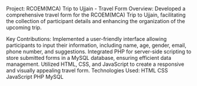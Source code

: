 Project: RCOEM(MCA) Trip to Ujjain - Travel Form
Overview:
Developed a comprehensive travel form for the RCOEM(MCA) Trip to Ujjain, facilitating the collection of participant details and enhancing the organization of the upcoming trip.

Key Contributions:
Implemented a user-friendly interface allowing participants to input their information, including name, age, gender, email, phone number, and suggestions.
Integrated PHP for server-side scripting to store submitted forms in a MySQL database, ensuring efficient data management.
Utilized HTML, CSS, and JavaScript to create a responsive and visually appealing travel form.
Technologies Used:
HTML
CSS
JavaScript
PHP
MySQL
